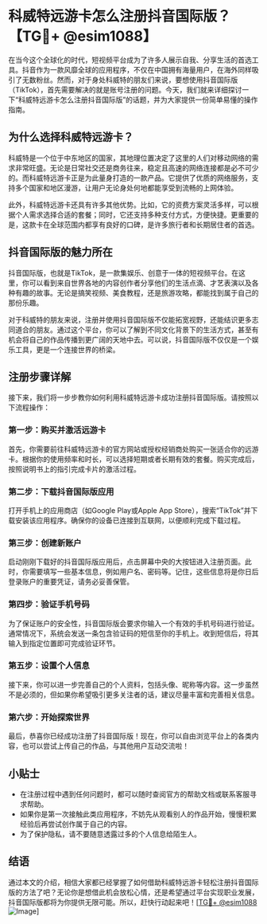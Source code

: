 # 科威特远游卡怎么注册抖音国际版？【TG💪+ @esim1088】

在当今这个全球化的时代，短视频平台成为了许多人展示自我、分享生活的首选工具。抖音作为一款风靡全球的应用程序，不仅在中国拥有海量用户，在海外同样吸引了无数粉丝。然而，对于身处科威特的朋友们来说，要想使用抖音国际版（TikTok），首先需要解决的就是账号注册的问题。今天，我们就来详细探讨一下“科威特远游卡怎么注册抖音国际版”的话题，并为大家提供一份简单易懂的操作指南。

## 为什么选择科威特远游卡？

科威特是一个位于中东地区的国家，其地理位置决定了这里的人们对移动网络的需求非常旺盛。无论是日常社交还是商务往来，稳定且高速的网络连接都是必不可少的。而科威特远游卡正是为此量身打造的一款产品。它提供了优质的网络服务，支持多个国家和地区漫游，让用户无论身处何地都能享受到流畅的上网体验。

此外，科威特远游卡还具有许多其他优势。比如，它的资费方案灵活多样，可以根据个人需求选择合适的套餐；同时，它还支持多种支付方式，方便快捷。更重要的是，这款卡在全球范围内都享有良好的口碑，是许多旅行者和长期居住者的首选。

## 抖音国际版的魅力所在

抖音国际版，也就是TikTok，是一款集娱乐、创意于一体的短视频平台。在这里，你可以看到来自世界各地的内容创作者分享他们的生活点滴、才艺表演以及各种有趣的故事。无论是搞笑视频、美食教程，还是旅游攻略，都能找到属于自己的那份乐趣。

对于科威特的朋友来说，注册并使用抖音国际版不仅能拓宽视野，还能结识更多志同道合的朋友。通过这个平台，你可以了解到不同文化背景下的生活方式，甚至有机会将自己的作品传播到更广阔的天地中去。可以说，抖音国际版不仅仅是一个娱乐工具，更是一个连接世界的桥梁。

## 注册步骤详解

接下来，我们将一步步教你如何利用科威特远游卡成功注册抖音国际版。请按照以下流程操作：

### 第一步：购买并激活远游卡

首先，你需要前往科威特远游卡的官方网站或授权经销商处购买一张适合你的远游卡。根据你的使用频率和时长，可以选择短期或者长期有效的套餐。购买完成后，按照说明书上的指引完成卡片的激活过程。

### 第二步：下载抖音国际版应用

打开手机上的应用商店（如Google Play或Apple App Store），搜索“TikTok”并下载安装该应用程序。确保你的设备已连接到互联网，以便顺利完成下载过程。

### 第三步：创建新账户

启动刚刚下载好的抖音国际版应用后，点击屏幕中央的大按钮进入注册页面。此时，你需要填写一些基本信息，例如用户名、密码等。记住，这些信息将是你日后登录账户的重要凭证，请务必妥善保管。

### 第四步：验证手机号码

为了保证账户的安全性，抖音国际版会要求你输入一个有效的手机号码进行验证。通常情况下，系统会发送一条包含验证码的短信至你的手机上。收到短信后，将其输入到指定位置即可完成验证环节。

### 第五步：设置个人信息

接下来，你可以进一步完善自己的个人资料，包括头像、昵称等内容。这一步虽然不是必须的，但如果你希望吸引更多关注者的话，建议尽量丰富和完善相关信息。

### 第六步：开始探索世界

最后，恭喜你已经成功注册了抖音国际版！现在，你可以自由浏览平台上的各类内容，也可以尝试上传自己的作品，与其他用户互动交流啦！

## 小贴士

- 在注册过程中遇到任何问题时，都可以随时查阅官方的帮助文档或联系客服寻求帮助。
- 如果你是第一次接触此类应用程序，不妨先从观看别人的作品开始，慢慢积累经验后再尝试创作属于自己的内容。
- 为了保护隐私，请不要随意透露过多的个人信息给陌生人。

## 结语

通过本文的介绍，相信大家都已经掌握了如何借助科威特远游卡轻松注册抖音国际版的方法了吧？无论你是想借此机会放松心情，还是希望通过平台实现职业发展，抖音国际版都将为你提供无限可能。所以，赶快行动起来吧！[[TG💪+ @esim1088](https://t.me/s/esim1088) ![Image](https://i.postimg.cc/4NQfJmqS/Snipaste-2025-05-13-00-14-12.png)]